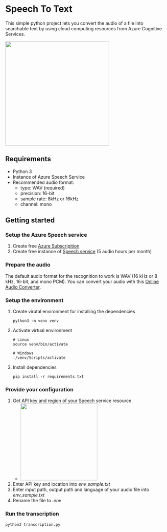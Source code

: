 # Speech To Text

This simple python project lets you convert the audio of a file into searchable text by using cloud computing resources from Azure Cognitive Services.

<img src=https://user-images.githubusercontent.com/52599177/130236381-51f8305e-6962-4c6a-9d2f-798868f4e61b.png width="325">

## Requirements
- Python 3
- Instance of Azure Speech Service
- Recommended audio format:  
    - type: WAV (required)
    - precision: 16-bit
    - sample rate: 8kHz or 16kHz
    - channel: mono

## Getting started

### Setup the Azure Speech service

1. Create free [Azure Subscripition](https://azure.microsoft.com/de-de/free/cognitive-services/)
2. Create free instance of [Speech service](https://ms.portal.azure.com/#create/Microsoft.CognitiveServicesSpeechServices) (5 audio hours per month) 

### Prepare the audio

The default audio format for the recognition to work is WAV (16 kHz or 8 kHz, 16-bit, and mono PCM). You can convert your audio
with this [Online Audio Converter](https://online-audio-converter.com/).

### Setup the environment

1. Create virutal environment for installing the dependencies
    ```shell
    python3 -m venv venv
    ```

2. Activate virtual environment
    ```shell
    # Linux
    source venv/bin/activate

    # Windows
    ./venv/Scripts/activate
    ```

3. Install dependencies
    ```shell
    pip install -r requirements.txt
    ```

### Provide your configuration

1. Get API key and region of your Speech service resource
    - <img src=https://user-images.githubusercontent.com/52599177/172724399-13edeae6-7a34-4327-b9b5-2acb538b83c7.png width=240>
3. Enter API key and location into *env_sample.txt*
4. Enter input path, output path and language of your audio file into *env_sample.txt*
5. Rename the file to *.env*

### Run the transcription
```shell
python3 transcription.py
```

